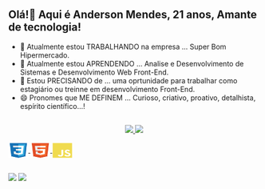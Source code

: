 ## Olá!👋 Aqui é Anderson Mendes, 21 anos, Amante de tecnologia! 
- 🔭 Atualmente estou TRABALHANDO na empresa ... Super Bom Hipermercado.
- 🌱 Atualmente estou APRENDENDO ... Analise e Desenvolvimento de Sistemas e Desenvolvimento Web Front-End.
- 🤔 Estou PRECISANDO de ... uma oprtunidade para trabalhar como estagiário ou treinne em desenvolvimento Front-End.
- 😄 Pronomes que ME DEFINEM ... Curioso, criativo, proativo, detalhista, espírito científico...!

##

<div align="center">
  <a href="https://github.com/andersonmendes567/"/>
  <img height="180em" src="https://github-readme-stats.vercel.app/api?username=andersonmendes567&show_icons=true&theme=algolia&include_all_commits=true&count_private=true"/>
  <img height="180em" src="https://github-readme-stats.vercel.app/api/top-langs/?username=andersonmendes567&layout=compact&langs_count=7&theme=algolia"/>
</div>

<div style="display: inline_block"><br>
  <img align="center" alt="Icone-CSS" height="30" width="40" src="https://raw.githubusercontent.com/devicons/devicon/master/icons/css3/css3-original.svg"> 
  <img align="center" alt="Icone-HTML" height="30" width="40" src="https://raw.githubusercontent.com/devicons/devicon/master/icons/html5/html5-original.svg">
  <img align="center" alt="Icone-Js" height="30" width="40" src="https://raw.githubusercontent.com/devicons/devicon/master/icons/javascript/javascript-plain.svg">
</div>

##

<div> 
  <a href = "mailto:mendesanderson567@gmail.com"><img src="https://img.shields.io/badge/-Gmail-%23333?style=for-the-badge&logo=gmail&logoColor=white" target="_blank"></a>
  <a href="https://www.linkedin.com/in/anderson-mendes-602b891a4" target="_blank"><img src="https://img.shields.io/badge/-LinkedIn-%230077B5?style=for-the-badge&logo=linkedin&logoColor=white" target="_blank"></a>
</div>
